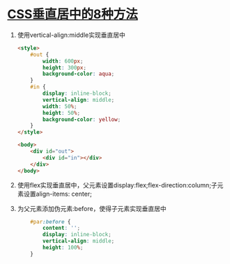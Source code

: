 # [CSS垂直居中的8种方法](https://jingyan.baidu.com/article/3a2f7c2e26041a26aed61150.html)

1. 使用vertical-align:middle实现垂直居中

    ```html
    <style>
        #out {
            width: 600px;
            height: 300px;
            background-color: aqua;
        }
        #in {
            display: inline-block;
            vertical-align: middle;
            width: 50%;
            height: 50%;
            background-color: yellow;
        }
    </style>

    <body>
        <div id="out">
            <div id="in"></div>
        </div>
    </body>
    ```

2. 使用flex实现垂直居中，父元素设置display:flex;flex-direction:column;子元素设置align-items: center;
3. 为父元素添加伪元素:before，使得子元素实现垂直居中

    ```css
        #par:before {
            content: '';
            display: inline-block;
            vertical-align: middle;
            height: 100%;
        }
    ```
